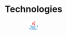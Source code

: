 <h1 align="center">Technologies</h1>
<p align="center">
  <a href="https://java.com"><img src="https://raw.githubusercontent.com/devicons/devicon/master/icons/java/java-original.svg" alt="java" height="30" width="40" /></a>
</p>

<!--
**IkeVoodoo/IkeVoodoo** is a ✨ _special_ ✨ repository because its `README.md` (this file) appears on your GitHub profile.

Here are some ideas to get you started:

- 🔭 I’m currently working on ...
- 🌱 I’m currently learning ...
- 👯 I’m looking to collaborate on ...
- 🤔 I’m looking for help with ...
- 💬 Ask me about ...
- 📫 How to reach me: ...
- 😄 Pronouns: ...
- ⚡ Fun fact: ...
->
